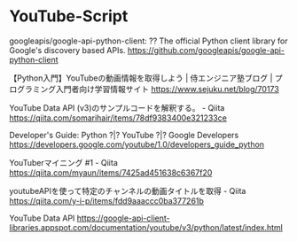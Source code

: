 # YouTube-Script



googleapis/google-api-python-client: ?? The official Python client library for Google's discovery based APIs.
https://github.com/googleapis/google-api-python-client

【Python入門】YouTubeの動画情報を取得しよう | 侍エンジニア塾ブログ | プログラミング入門者向け学習情報サイト
https://www.sejuku.net/blog/70173

YouTube Data API (v3)のサンプルコードを解釈する。 - Qiita
https://qiita.com/somarihair/items/78df9383400e321233ce

Developer's Guide: Python ?|? YouTube ?|? Google Developers
https://developers.google.com/youtube/1.0/developers_guide_python

YouTuberマイニング #1 - Qiita
https://qiita.com/myaun/items/7425ad451638c6367f20

youtubeAPIを使って特定のチャンネルの動画タイトルを取得 - Qiita
https://qiita.com/y-i-p/items/fdd9aaaccc0ba377261b

YouTube Data API
https://google-api-client-libraries.appspot.com/documentation/youtube/v3/python/latest/index.html
